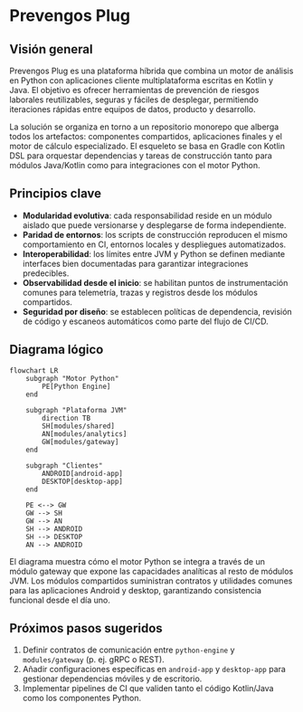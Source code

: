 # Prevengos Plug

## Visión general
Prevengos Plug es una plataforma híbrida que combina un motor de análisis en Python con aplicaciones cliente multiplataforma escritas en Kotlin y Java. El objetivo es ofrecer herramientas de prevención de riesgos laborales reutilizables, seguras y fáciles de desplegar, permitiendo iteraciones rápidas entre equipos de datos, producto y desarrollo.

La solución se organiza en torno a un repositorio monorepo que alberga todos los artefactos: componentes compartidos, aplicaciones finales y el motor de cálculo especializado. El esqueleto se basa en Gradle con Kotlin DSL para orquestar dependencias y tareas de construcción tanto para módulos Java/Kotlin como para integraciones con el motor Python.

## Principios clave
- **Modularidad evolutiva**: cada responsabilidad reside en un módulo aislado que puede versionarse y desplegarse de forma independiente.
- **Paridad de entornos**: los scripts de construcción reproducen el mismo comportamiento en CI, entornos locales y despliegues automatizados.
- **Interoperabilidad**: los límites entre JVM y Python se definen mediante interfaces bien documentadas para garantizar integraciones predecibles.
- **Observabilidad desde el inicio**: se habilitan puntos de instrumentación comunes para telemetría, trazas y registros desde los módulos compartidos.
- **Seguridad por diseño**: se establecen políticas de dependencia, revisión de código y escaneos automáticos como parte del flujo de CI/CD.

## Diagrama lógico
```mermaid
flowchart LR
    subgraph "Motor Python"
        PE[Python Engine]
    end

    subgraph "Plataforma JVM"
        direction TB
        SH[modules/shared]
        AN[modules/analytics]
        GW[modules/gateway]
    end

    subgraph "Clientes"
        ANDROID[android-app]
        DESKTOP[desktop-app]
    end

    PE <--> GW
    GW --> SH
    GW --> AN
    SH --> ANDROID
    SH --> DESKTOP
    AN --> ANDROID
```

El diagrama muestra cómo el motor Python se integra a través de un módulo gateway que expone las capacidades analíticas al resto de módulos JVM. Los módulos compartidos suministran contratos y utilidades comunes para las aplicaciones Android y desktop, garantizando consistencia funcional desde el día uno.

## Próximos pasos sugeridos
1. Definir contratos de comunicación entre `python-engine` y `modules/gateway` (p. ej. gRPC o REST).
2. Añadir configuraciones específicas en `android-app` y `desktop-app` para gestionar dependencias móviles y de escritorio.
3. Implementar pipelines de CI que validen tanto el código Kotlin/Java como los componentes Python.
